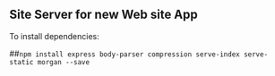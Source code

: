 ## Site Server for new Web site App

To install dependencies:

##`npm install express body-parser compression serve-index serve-static morgan --save`

